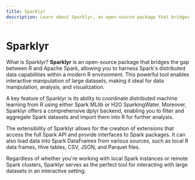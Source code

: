 ```yaml
---
title: Sparklyr
description: Learn about Sparklyr, an open-source package that bridges the gap between R and Apache Spark, enabling interactive manipulation of large datasets within a modern R environment. Discover its features, including coordination of distributed machine learning, comprehensive dplyr backend, and extensibility for accessing the full Spark API.
---
```


# Sparklyr

What is Sparklyr? **Sparklyr** is an open-source package that bridges the gap between R and Apache Spark, allowing you to harness Spark's distributed data capabilities within a modern R environment. This powerful tool enables interactive manipulation of large datasets, making it ideal for data manipulation, analysis, and visualization.

A key feature of Sparklyr is its ability to coordinate distributed machine learning from R using either Spark MLlib or H2O SparkingWater. Moreover, Sparklyr offers a comprehensive dplyr backend, enabling you to filter and aggregate Spark datasets and import them into R for further analysis.

The extensibility of Sparklyr allows for the creation of extensions that access the full Spark API and provide interfaces to Spark packages. It can also load data into Spark DataFrames from various sources, such as local R data frames, Hive tables, CSV, JSON, and Parquet files.

Regardless of whether you're working with local Spark instances or remote Spark clusters, Sparklyr serves as the perfect tool for interacting with large datasets in an interactive setting.
